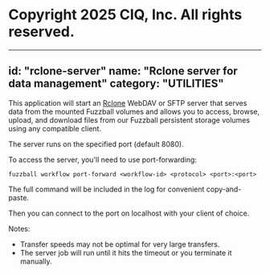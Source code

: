 # Copyright 2025 CIQ, Inc. All rights reserved.
---
id: "rclone-server"
name: "Rclone server for data management"
category: "UTILITIES"
---
This application will start an [Rclone](https://rclone.org/) WebDAV or SFTP server that serves data from the mounted Fuzzball volumes and allows you to access, browse, upload, and download files from our Fuzzball persistent storage volumes using any compatible client.

The server runs on the specified port (default 8080).

To access the server, you'll need to use port-forwarding:
```
fuzzball workflow port-forward <workflow-id> <protocol> <port>:<port>
```

The full command will be included in the log for convenient copy-and-paste.

Then you can connect to the port on localhost with your client of choice.

Notes:
- Transfer speeds may not be optimal for very large transfers.
- The server job will run until it hits the timeout or you terminate it
  manually.
